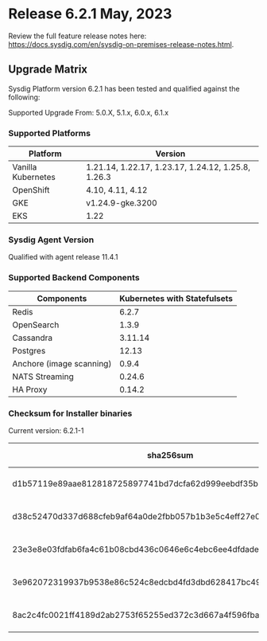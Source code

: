Release 6.2.1 May, 2023
===

Review the full feature release notes here: https://docs.sysdig.com/en/sysdig-on-premises-release-notes.html.

Upgrade Matrix
---

Sysdig Platform version 6.2.1 has been tested and qualified against the following:

Supported Upgrade From: 5.0.X, 5.1.x, 6.0.x, 6.1.x

### Supported Platforms

| **Platform** | **Version** |
|---|---|
| Vanilla Kubernetes          | 1.21.14, 1.22.17, 1.23.17, 1.24.12, 1.25.8, 1.26.3 |
| OpenShift                   | 4.10, 4.11, 4.12 |
| GKE                         | v1.24.9-gke.3200 |
| EKS                         | 1.22 |

### Sysdig Agent Version

Qualified with agent release 11.4.1

### Supported Backend Components

| **Components** | **Kubernetes with Statefulsets** |
|---|---|
| Redis                      | 6.2.7 |
| OpenSearch                 | 1.3.9 |
| Cassandra                  | 3.11.14 |
| Postgres                   | 12.13 |
| Anchore (image scanning)   | 0.9.4 |
| NATS Streaming             | 0.24.6 |
| HA Proxy                   | 0.14.2 |


### Checksum for Installer binaries

Current version: 6.2.1-1

| **sha256sum** | **Installer binary** |
|---|---|
| d1b57119e89aae812818725897741bd7dcfa62d999eebdf35bbd8c4c440b71d0 | installer-darwin-amd64 |
| d38c52470d337d688cfeb9af64a0de2fbb057b1b3e5c4eff27e07f7193a3dabf | installer-darwin-arm64 |
| 23e3e8e03fdfab6fa4c61b08cbd436c0646e6c4ebc6ee4dfdade963416f4e3eb | installer-linux-amd64 |
| 3e962072319937b9538e86c524c8edcbd4fd3dbd628417bc497795f3b28b2f01 | installer-linux-arm |
| 8ac2c4fc0021ff4189d2ab2753f65255ed372c3d667a4f596fba7671842ec21d | installer-linux-arm64 |

